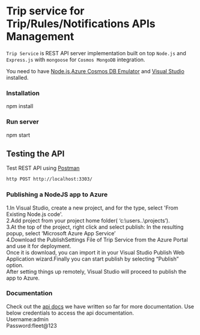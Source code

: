 
# Trip service for Trip/Rules/Notifications  APIs Management

`Trip Service` is REST API server implementation built on top `Node.js` and `Express.js` with `mongoose` for `Cosmos MongoDB` integration.


You need to have [Node.js](https://nodejs.org),[Azure Cosmos DB Emulator](https://aka.ms/cosmosdb-emulator) and [Visual Studio](https://www.visualstudio.com/downloads/) installed.


### Installation
npm install 

### Run server
npm start

## Testing the API
Test REST API using [Postman](https://www.getpostman.com/apps)
```sh
http POST http://localhost:3303/
```

### Publishing a NodeJS app to Azure
1.In Visual Studio, create a new project, and for the type, select 'From Existing Node.js code'.<br/>
2.Add project from your project home folder( ‘c:\users\..\projects’).<br/>
3.At the top of the project, right click and select publish: In the resulting popup, select ‘Microsoft Azure App Service’<br/>
4.Download the PublishSettings File of Trip Service from the Azure Portal and use it for deployment.<br/>
Once it is download, you can import it in your Visual Studio Publish Web Application wizard.Finally you can start publish by selecting “Publish” option.<br/>
After setting things up remotely, Visual Studio will proceed to publish the app to Azure.<br/>

### Documentation

Check out the
[api docs](http://trip-service.azurewebsites.net/docs) we have written so far for more documentation.
Use below credentials to access the api documentation.<br/>
Username:admin<br/>
Password:fleet@123<br/>
